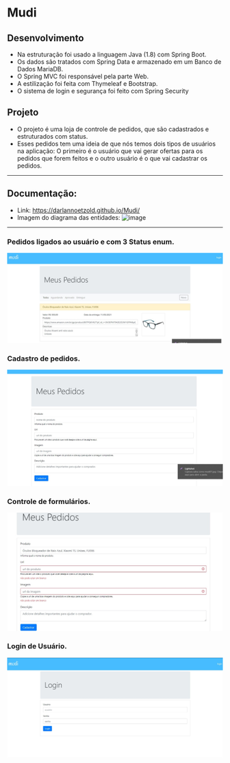 # Mudi
 
## Desenvolvimento
* Na estruturação foi usado a linguagem Java (1.8) com Spring Boot.
* Os dados são tratados com Spring Data e armazenado em um Banco de Dados MariaDB.
* O Spring MVC foi responsável pela parte Web.
* A estilização foi feita com Thymeleaf e Bootstrap.
* O sistema de login e segurança foi feito com Spring Security

## Projeto
* O projeto é uma loja de controle de pedidos, que são cadastrados e estruturados com status.
* Esses pedidos tem uma ideia de que nós temos dois tipos de usuários na aplicação: O primeiro é o usuário que vai gerar ofertas para os pedidos que forem feitos e o outro usuário é o que vai cadastrar os pedidos.

---

## Documentação:
* Link: https://darlannoetzold.github.io/Mudi/
* Imagem do diagrama das entidades:
![image](https://user-images.githubusercontent.com/41628589/120195493-3ed18980-c1f5-11eb-88ee-e9418726deaa.png)

---

### Pedidos ligados ao usuário e com 3 Status enum.
<img src="https://github.com/DarlanNoetzold/Mudi/blob/main/mudi01.jpg" />

### Cadastro de pedidos. 
<img src="https://github.com/DarlanNoetzold/Mudi/blob/main/mudi02.jpg" />

### Controle de formulários.
<img src="https://github.com/DarlanNoetzold/Mudi/blob/main/mudi03.jpg" />

### Login de Usuário.
<img src="https://github.com/DarlanNoetzold/Mudi/blob/main/mudi04.jpg" />
